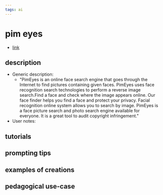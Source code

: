 ```yaml
---
tags: ai 
---
```



# pim eyes


* [link](https://pimeyes.com/en)

## description
* Generic description: 
    * "PimEyes is an online face search engine that goes through the Internet to find pictures containing given faces. PimEyes uses face recognition search technologies to perform a reverse image search.Find a face and check where the image appears online. Our face finder helps you find a face and protect your privacy. Facial recognition online system allows you to search by image. PimEyes is a face picture search and photo search engine available for everyone. It is a great tool to audit copyright infringement."
* User notes:

## tutorials

## prompting tips

## examples of creations 

## pedagogical use-case 